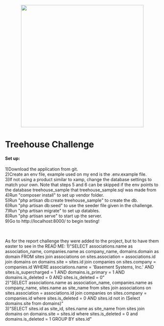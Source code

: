 <p align="center"><a href="https://laravel.com" target="_blank"><img src="https://raw.githubusercontent.com/laravel/art/master/logo-lockup/5%20SVG/2%20CMYK/1%20Full%20Color/laravel-logolockup-cmyk-red.svg" width="400"></a></p>

<h1>Treehouse Challenge</h1>


<h4>Set up:</h4>
1)Download the application from git.<br/>
2)Create an env file, example used on my end is the .env.example file.<br/>
3)If not using a product similar to xamp, change the database settings to match your own. Note that steps 5 and 6 can be skipped if the env points to the database treehouse_sample that treehouse_sample.sql was made from<br/>
4)Run "composer install" to set up vendor folder.<br/>
5)Run "php artisan db:create treehouse_sample" to create the db.<br/>
6)Run "php artisan db:seed" to use the seeder file given in the challenge.<br/>
7)Run "php artisan migrate" to set up datables.<br/>
8)Run "php artisan serve" to start up the server.<br/>
9)Go to http://localhost:8000/ to begin testing!<br/>
<br/><br/>

As for the report challenge they were added to the project, but to have them easter to see in the READ ME:
1)"SELECT associations.name as association_name, companies.name as company_name, domains.domain as domain FROM sites 
            join associations on sites.association = associations.id 
            join domains on domains.site = sites.id 
            join companies on sites.company = companies.id 
            WHERE associations.name = 'Basement Systems, Inc.' AND sites.is_supercharged = 1 AND domains.is_primary = 1 AND domains.is_deleted = 0 AND sites.is_deleted = 0"<br/>
2)"SELECT associations.name as association_name, companies.name as company_name, sites.name as site_name from sites 
            join associations on sites.association = associations.id join companies on sites.company = companies.id 
            where sites.is_deleted = 0 AND sites.id not in (Select domains.site from domains)"<br/>
3)"SELECT sites.id as site_id, sites.name as site_name from sites join domains on domains.site = sites.id where sites.is_deleted = 0 and domains.is_deleted = 1 GROUP BY sites.id"<br/>

